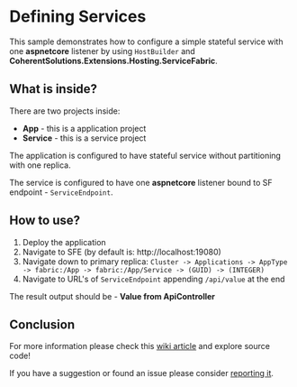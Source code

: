 # Defining Services

This sample demonstrates how to configure a simple stateful service with one **aspnetcore** listener by using `HostBuilder` and **CoherentSolutions.Extensions.Hosting.ServiceFabric**.

## What is inside?

There are two projects inside:

* **App** - this is a application project
* **Service** - this is a service project

The application is configured to have stateful service without partitioning with one replica. 

The service is configured to have one **aspnetcore** listener bound to SF endpoint - `ServiceEndpoint`. 

## How to use?

1. Deploy the application
2. Navigate to SFE (by default is: http://localhost:19080)
3. Navigate down to primary replica: `Cluster -> Applications -> AppType -> fabric:/App -> fabric:/App/Service -> (GUID) -> (INTEGER)`
4. Navigate to URL's of `ServiceEndpoint` appending `/api/value` at the end

The result output should be - **Value from ApiController**

## Conclusion

For more information please check this [wiki article][1] and explore source code! 

If you have a suggestion or found an issue please consider [reporting it][2].

[1]: https://github.com/coherentsolutionsinc/aspnetcore-service-fabric-hosting/wiki/Defining-Services#defining-single-service
[2]: https://github.com/coherentsolutionsinc/aspnetcore-service-fabric-hosting/issues